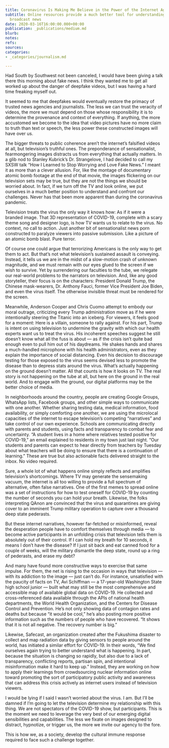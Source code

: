 ```yaml
---
title: Coronavirus Is Making Me Believe in the Power of the Internet Again
subtitle: Online resources provide a much better tool for understanding COVID-19 than
  broadcast news
date: 2020-03-16T16:00:00.000+00:00
publication: _publications/medium.md
blurb: 
notes: 
refs: 
sources: 
categories:
- _categories/journalism.md

---
```

Had South by Southwest not been canceled, I would have been giving a talk there this morning about fake news. I think they wanted me to get all worked up about the danger of deepfake videos, but I was having a hard time freaking myself out.

It seemed to me that deepfakes would eventually restore the primacy of trusted news agencies and journalists. The less we can trust the veracity of videos, the more we must depend on those whose responsibility it is to determine the provenance and context of everything. If anything, the more accustomed we become to the idea that video pictures have no more claim to truth than text or speech, the less power these constructed images will have over us.

The bigger threats to public coherence aren’t the internet’s falsified videos at all, but television’s truthful ones. The preponderance of sensationalist, fearmongering images distracts us from everything that actually matters. In a glib nod to Stanley Kubrick’s Dr. Strangelove, I had decided to call my SXSW talk “How I Learned to Stop Worrying and Love Fake News.” I meant it as more than a clever allusion. For, like the montage of documentary atomic bomb footage at the end of that movie, the images flickering on our television sets may be true, but they are not the things we should be worried about. In fact, if we turn off the TV and look online, we put ourselves in a much better position to understand and confront our challenges. Never has that been more apparent than during the coronavirus pandemic.

Television treats the virus the only way it knows how: As if it were a branded image. That 3D representation of COVID-19, complete with a scary theme song and designer logo, is how TV wants us to relate to the virus. No context, no call to action. Just another bit of sensationalist news porn constructed to paralyze viewers into passive submission. Like a picture of an atomic bomb blast. Pure terror.

Of course one could argue that terrorizing Americans is the only way to get them to act. But that’s not what television’s sustained assault is conveying. Instead, it tells us we are in the midst of a slow-motion crash of unknown magnitude, and we must remain with our eyes glued to the screen if we wish to survive. Yet by surrendering our faculties to the tube, we relegate our real-world problems to the narrators on television. And, like any good storyteller, their focus is on the characters: President Donald Trump, the Chinese mask-wearers, Dr. Anthony Fauci, former Vice President Joe Biden, and even the virus itself. The otherwise invisible threat must be rendered for the screen.

Meanwhile, Anderson Cooper and Chris Cuomo attempt to embody our moral outrage, criticizing every Trump administration move as if he were intentionally steering the Titanic into an iceberg. For viewers, it feels good for a moment: Here is a villain, someone to rally against.
For his part, Trump is intent on using television to undermine the gravity with which our health experts want us to treat the virus. His incoherent speeches suggest he still doesn’t know what all the fuss is about — as if the crisis isn’t quite bad enough even to pull him out of his daydreams. He shakes hands and shares a much-handled microphone with his health administrators, even as they explain the importance of social distancing. Even his decision to discourage testing for those exposed to the virus seems devised less to promote the disease than to depress stats around the virus. What’s actually happening on the ground doesn’t matter. All that counts is how it looks on TV.
The real story is not happening on the tube at all, but here on the ground in the real world. And to engage with the ground, our digital platforms may be the better choice of media.

In neighborhoods around the country, people are creating Google Groups, WhatsApp lists, Facebook groups, and other simple ways to communicate with one another. Whether sharing testing data, medical information, food availability, or simply comforting one another, we are using the microlocal capacities of the internet to escape television’s competing “narratives” and take control of our own experience. Schools are communicating directly with parents and students, using facts and transparency to combat fear and uncertainty. “A student lives in a home where relatives tested positive for COVID-19,” an email explained to residents in my town just last night. “Our students and parents can expect to hear directly from teachers by Tuesday about what teachers will be doing to ensure that there is a continuation of learning.” These are true but also actionable facts delivered straight to the inbox. No video required.

Sure, a whole lot of what happens online simply reflects and amplifies television’s shortcomings. Where TV may generate the sensemaking vacuum, the internet is all too willing to provide a full spectrum of alternative, often false narratives.
One of the first memes to spread online was a set of instructions for how to test oneself for COVID-19 by counting the number of seconds you can hold your breath. Likewise, the folks interpreting QAnon are convinced that the virus and quarantines are giving cover to an imminent Trump military operation to capture over a thousand deep state pederasts.

But these internet narratives, however far-fetched or misinformed, reveal the desperation people have to comfort themselves through media — to become active participants in an unfolding crisis that television tells them is absolutely out of their control. If I can hold my breath for 10 seconds, it means I don’t have the disease? If I just sit back and eat canned food for a couple of weeks, will the military dismantle the deep state, round up a ring of pederasts, and erase my debt?

And many have found more constructive ways to exercise that same impulse. For them, the net is rising to the occasion in ways that television — with its addiction to the image — just can’t do. For instance, unsatisfied with the paucity of facts on TV, Avi Schiffman — a 17-year-old Washington State high school junior — built what may still be the most comprehensive and accessible map of available global data on COVID-19. He collected and cross-referenced data available through the APIs of national health departments, the World Health Organization, and the Centers for Disease Control and Prevention. He’s not only showing data of contagion rates and deaths but because “it would be cool,” he’s also posting more positive information such as the numbers of people who have recovered. “It shows that it is not all negative. The recovery number is big.”

Likewise, Safecast, an organization created after the Fukushima disaster to collect and map radiation data by giving sensors to people around the world, has initiated a similar effort for COVID-19. In their words, “We find ourselves again trying to better understand what is happening. In part, because the situation is changing so rapidly, but also due to a lack of transparency, conflicting reports, partisan spin, and intentional misinformation make it hard to keep up.” Instead, they are working on how to apply their learnings from crowdsourcing nuclear information online toward promoting the sort of participatory public activity and awareness that can address this crisis actively as internet users instead of television viewers.

I would be lying if I said I wasn’t worried about the virus. I am. But I’ll be damned if I’m going to let the television determine my relationship with this thing. We are not spectators of the COVID-19 show, but participants. This is the moment we need to leverage the very best of our emerging digital sensibilities and capabilities. The less we fixate on images designed to distract, hypnotize, or trigger us, the more we invite our agency to the fore.

This is how we, as a society, develop the cultural immune response required to face such a challenge together.